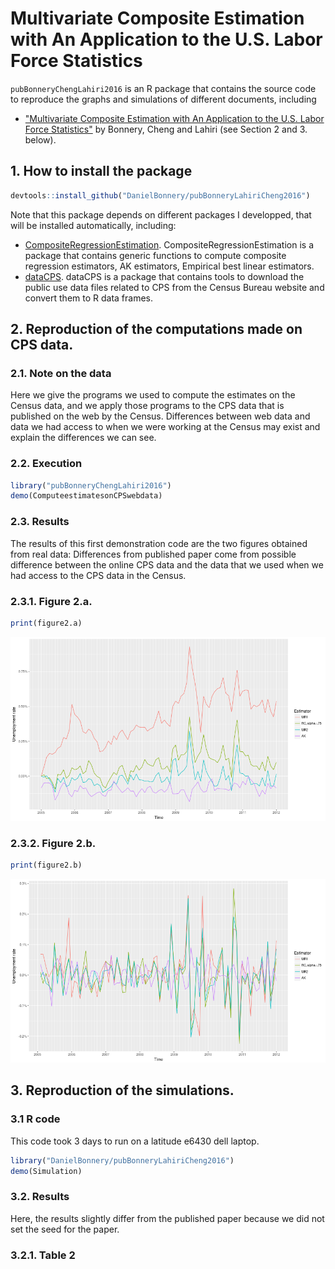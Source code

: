 # Multivariate Composite Estimation with An Application to the U.S. Labor Force Statistics 
`pubBonneryChengLahiri2016` is an R package that contains the source code to reproduce the graphs and simulations of different documents, including
* ["Multivariate Composite Estimation with An Application to the
U.S. Labor Force Statistics"]() by Bonnery, Cheng and Lahiri (see Section 2 and 3. below).

## 1. How to install the package

```r
devtools::install_github("DanielBonnery/pubBonneryLahiriCheng2016")
```

Note that this package depends on different packages I developped, that will be installed automatically, including:
* [CompositeRegressionEstimation](https://github.com/DanielBonnery/CompositeRegressionEstimation). CompositeRegressionEstimation is a package that contains generic functions to compute composite regression estimators, AK estimators, Empirical best linear estimators.
* [dataCPS](https://github.com/DanielBonnery/dataCPS). dataCPS is a package that contains tools to download the public use data files related to CPS from the Census Bureau website and convert them to R data frames.


## 2. Reproduction of the computations made on CPS data. 

### 2.1. Note on the data 
Here we give the programs we used to compute the estimates on the Census data, and we apply those programs to the CPS data that is published on the web by the Census. Differences between web data and data we had access to when we were working at the Census may exist and explain the differences we can see.

### 2.2. Execution


```r
library("pubBonneryChengLahiri2016")
demo(ComputeestimatesonCPSwebdata)
```





### 2.3. Results


The results of this first demonstration code are the two figures obtained from real data:
Differences from published paper come from possible difference between the online CPS data and the data that we used when we had access to the CPS data in the Census.
### 2.3.1. Figure 2.a.

```r
print(figure2.a)
```

![plot of chunk fig2a](figure/fig2a-1.png)


### 2.3.2. Figure 2.b.

```r
print(figure2.b)
```

![plot of chunk fig2b](figure/fig2b-1.png)


## 3. Reproduction of the simulations. 


### 3.1 R code

This code took 3 days to run on a latitude e6430 dell laptop.

```r
library("DanielBonnery/pubBonneryLahiriCheng2016")
demo(Simulation)
```




### 3.2. Results

Here, the results slightly differ from the published paper because we did not set the seed for the paper.
### 3.2.1. Table 2
















